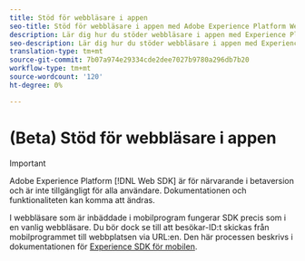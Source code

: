 ```yaml
---
title: Stöd för webbläsare i appen
seo-title: Stöd för webbläsare i appen med Adobe Experience Platform Web SDK
description: Lär dig hur du stöder webbläsare i appen med Experience Platform Web SDK
seo-description: Lär dig hur du stöder webbläsare i appen med Experience Platform Web SDK
translation-type: tm+mt
source-git-commit: 7b07a974e29334cde2dee7027b9780a296db7b20
workflow-type: tm+mt
source-wordcount: '120'
ht-degree: 0%

---
```



# (Beta) Stöd för webbläsare i appen

>[!IMPORTANT]
>
>Adobe Experience Platform [!DNL Web SDK] är för närvarande i betaversion och är inte tillgängligt för alla användare. Dokumentationen och funktionaliteten kan komma att ändras.

I webbläsare som är inbäddade i mobilprogram fungerar SDK precis som i en vanlig webbläsare. Du bör dock se till att besökar-ID:t skickas från mobilprogrammet till webbplatsen via URL:en. Den här processen beskrivs i dokumentationen för [Experience SDK för mobilen](https://docs.adobe.com/content/help/en/mobile-services/ios/sdk-reference-ios/hybrid-app.html).
